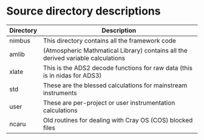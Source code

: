 # Source directory descriptions

| Directory | Description |
| ------ | --------------- |
|nimbus| This directory contains all the framework code|
|amlib| (Atmospheric Mathmatical Library) contains all the derived variable calculations|
|xlate|This is the ADS2 decode functions for raw data (this is in nidas for ADS3)|
|std|These are the blessed calculations for mainstream instruments|
|user|These are per-project or user instrumentation calculations|
|ncaru|Old routines for dealing with Cray OS (COS) blocked files|
